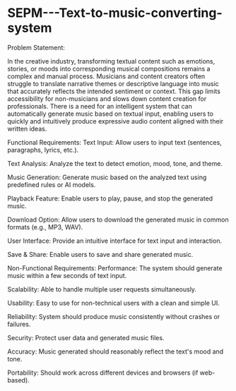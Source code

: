 # SEPM---Text-to-music-converting-system
Problem Statement:

In the creative industry, transforming textual content such as emotions, stories, or moods into corresponding musical compositions remains a complex and manual process. Musicians and content creators often struggle to translate narrative themes or descriptive language into music that accurately reflects the intended sentiment or context. This gap limits accessibility for non-musicians and slows down content creation for professionals. There is a need for an intelligent system that can automatically generate music based on textual input, enabling users to quickly and intuitively produce expressive audio content aligned with their written ideas.

Functional Requirements:
Text Input: Allow users to input text (sentences, paragraphs, lyrics, etc.).

Text Analysis: Analyze the text to detect emotion, mood, tone, and theme.

Music Generation: Generate music based on the analyzed text using predefined rules or AI models.

Playback Feature: Enable users to play, pause, and stop the generated music.

Download Option: Allow users to download the generated music in common formats (e.g., MP3, WAV).

User Interface: Provide an intuitive interface for text input and interaction.

Save & Share: Enable users to save and share generated music.

Non-Functional Requirements:
Performance: The system should generate music within a few seconds of text input.

Scalability: Able to handle multiple user requests simultaneously.

Usability: Easy to use for non-technical users with a clean and simple UI.

Reliability: System should produce music consistently without crashes or failures.

Security: Protect user data and generated music files.

Accuracy: Music generated should reasonably reflect the text's mood and tone.

Portability: Should work across different devices and browsers (if web-based).
